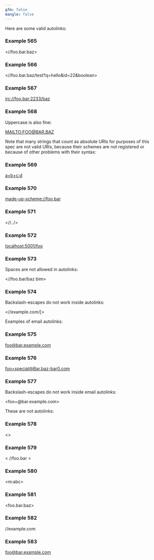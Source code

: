 ```yaml
---
gfm: false
mangle: false
---
```


Here are some valid autolinks:

### Example 565

<//foo.bar.baz>

### Example 566

<//foo.bar.baz/test?q=hello&id=22&boolean>

### Example 567

<irc://foo.bar:2233/baz>

### Example 568

Uppercase is also fine:

<MAILTO:FOO@BAR.BAZ>

Note that many strings that count as absolute URIs for purposes of this spec are not valid URIs, because their schemes are not registered or because of other problems with their syntax:

### Example 569

<a+b+c:d>

### Example 570

<made-up-scheme://foo,bar>

### Example 571

<//../>

### Example 572

<localhost:5001/foo>

### Example 573

Spaces are not allowed in autolinks:

<//foo.bar/baz bim>

### Example 574

Backslash-escapes do not work inside autolinks:

<//example.com/\[\>

Examples of email autolinks:

### Example 575

<foo@bar.example.com>

### Example 576

<foo+special@Bar.baz-bar0.com>

### Example 577

Backslash-escapes do not work inside email autolinks:

<foo\+@bar.example.com>

These are not autolinks:

### Example 578

<>

### Example 579

< //foo.bar >

### Example 580

<m:abc>

### Example 581

<foo.bar.baz>

### Example 582

//example.com

### Example 583

foo@bar.example.com